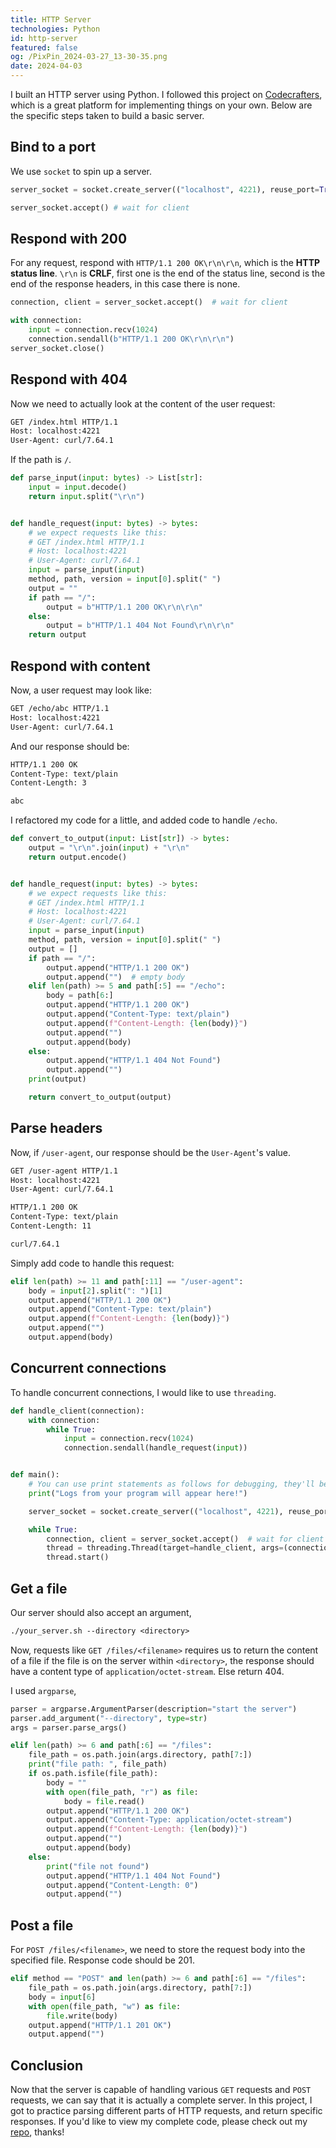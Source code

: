 ```yaml
---
title: HTTP Server
technologies: Python
id: http-server
featured: false
og: /PixPin_2024-03-27_13-30-35.png
date: 2024-04-03
---
```

I built an HTTP server using Python. I followed this project on [Codecrafters](https://app.codecrafters.io), which is a great platform for implementing things on your own. Below are the specific steps taken to build a basic server.

## Bind to a port

We use `socket` to spin up a server.

```python
server_socket = socket.create_server(("localhost", 4221), reuse_port=True)

server_socket.accept() # wait for client
```

## Respond with 200

For any request, respond with `HTTP/1.1 200 OK\r\n\r\n`, which is the **HTTP status line**. `\r\n` is **CRLF**, first one is the end of the status line, second is the end of the response headers, in this case there is none.

```python
connection, client = server_socket.accept()  # wait for client

with connection:
    input = connection.recv(1024)
    connection.sendall(b"HTTP/1.1 200 OK\r\n\r\n")
server_socket.close()
```

## Respond with 404

Now we need to actually look at the content of the user request:

```txt
GET /index.html HTTP/1.1
Host: localhost:4221
User-Agent: curl/7.64.1
```

If the path is `/`.

```python
def parse_input(input: bytes) -> List[str]:
    input = input.decode()
    return input.split("\r\n")


def handle_request(input: bytes) -> bytes:
    # we expect requests like this:
    # GET /index.html HTTP/1.1
    # Host: localhost:4221
    # User-Agent: curl/7.64.1
    input = parse_input(input)
    method, path, version = input[0].split(" ")
    output = ""
    if path == "/":
        output = b"HTTP/1.1 200 OK\r\n\r\n"
    else:
        output = b"HTTP/1.1 404 Not Found\r\n\r\n"
    return output
```

## Respond with content

Now, a user request may look like:

```txt
GET /echo/abc HTTP/1.1
Host: localhost:4221
User-Agent: curl/7.64.1
```

And our response should be:

```txt
HTTP/1.1 200 OK
Content-Type: text/plain
Content-Length: 3

abc
```

I refactored my code for a little, and added code to handle `/echo`.

```python
def convert_to_output(input: List[str]) -> bytes:
    output = "\r\n".join(input) + "\r\n"
    return output.encode()


def handle_request(input: bytes) -> bytes:
    # we expect requests like this:
    # GET /index.html HTTP/1.1
    # Host: localhost:4221
    # User-Agent: curl/7.64.1
    input = parse_input(input)
    method, path, version = input[0].split(" ")
    output = []
    if path == "/":
        output.append("HTTP/1.1 200 OK")
        output.append("")  # empty body
    elif len(path) >= 5 and path[:5] == "/echo":
        body = path[6:]
        output.append("HTTP/1.1 200 OK")
        output.append("Content-Type: text/plain")
        output.append(f"Content-Length: {len(body)}")
        output.append("")
        output.append(body)
    else:
        output.append("HTTP/1.1 404 Not Found")
        output.append("")
    print(output)

    return convert_to_output(output)
```

## Parse headers

Now, if `/user-agent`, our response should be the `User-Agent`'s value.

```txt
GET /user-agent HTTP/1.1
Host: localhost:4221
User-Agent: curl/7.64.1
```

```txt
HTTP/1.1 200 OK
Content-Type: text/plain
Content-Length: 11

curl/7.64.1
```

Simply add code to handle this request:

```python
elif len(path) >= 11 and path[:11] == "/user-agent":
    body = input[2].split(": ")[1]
    output.append("HTTP/1.1 200 OK")
    output.append("Content-Type: text/plain")
    output.append(f"Content-Length: {len(body)}")
    output.append("")
    output.append(body)
```

## Concurrent connections

To handle concurrent connections, I would like to use `threading`.

```python
def handle_client(connection):
    with connection:
        while True:
            input = connection.recv(1024)
            connection.sendall(handle_request(input))


def main():
    # You can use print statements as follows for debugging, they'll be visible when running tests.
    print("Logs from your program will appear here!")

    server_socket = socket.create_server(("localhost", 4221), reuse_port=True)

    while True:
        connection, client = server_socket.accept()  # wait for client
        thread = threading.Thread(target=handle_client, args=(connection,))
        thread.start()
```

## Get a file

Our server should also accept an argument,

```txt
./your_server.sh --directory <directory>
```

Now, requests like `GET /files/<filename>` requires us to return the content of a file if the file is on the server within `<directory>`, the response should have a content type of `application/octet-stream`. Else return 404.

I used `argparse`,

```python
parser = argparse.ArgumentParser(description="start the server")
parser.add_argument("--directory", type=str)
args = parser.parse_args()
```

```python
elif len(path) >= 6 and path[:6] == "/files":
    file_path = os.path.join(args.directory, path[7:])
    print("file path: ", file_path)
    if os.path.isfile(file_path):
        body = ""
        with open(file_path, "r") as file:
            body = file.read()
        output.append("HTTP/1.1 200 OK")
        output.append("Content-Type: application/octet-stream")
        output.append(f"Content-Length: {len(body)}")
        output.append("")
        output.append(body)
    else:
        print("file not found")
        output.append("HTTP/1.1 404 Not Found")
        output.append("Content-Length: 0")
        output.append("")
```

## Post a file

For `POST /files/<filename>`, we need to store the request body into the specified file. Response code should be 201.

```python
elif method == "POST" and len(path) >= 6 and path[:6] == "/files":
    file_path = os.path.join(args.directory, path[7:])
    body = input[6]
    with open(file_path, "w") as file:
        file.write(body)
    output.append("HTTP/1.1 201 OK")
    output.append("")
```

## Conclusion

Now that the server is capable of handling various `GET` requests and `POST` requests, we can say that it is actually a complete server. In this project, I got to practice parsing different parts of HTTP requests, and return specific responses. If you'd like to view my complete code, please check out my [repo](https://github.com/sonnyding1/sonnyding1-codecrafters-http-server-python), thanks!